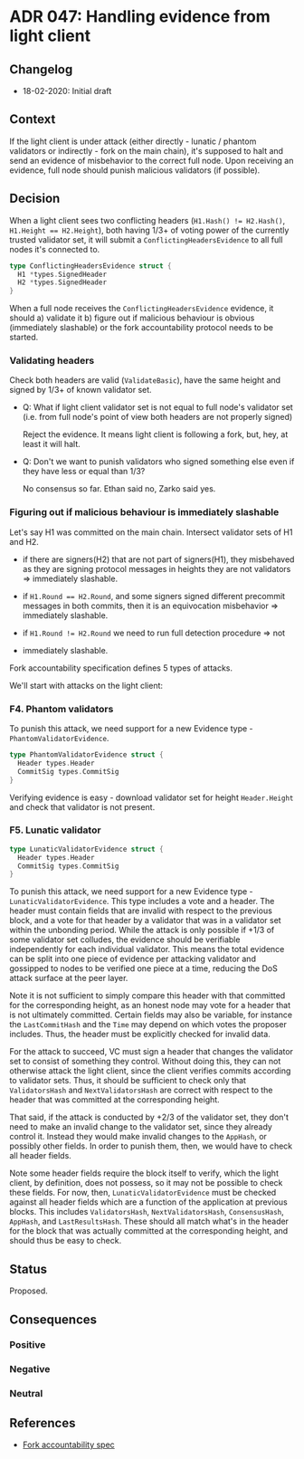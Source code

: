 # ADR 047: Handling evidence from light client

## Changelog
* 18-02-2020: Initial draft

## Context

If the light client is under attack (either directly - lunatic / phantom
validators or indirectly - fork on the main chain), it's supposed to halt and
send an evidence of misbehavior to the correct full node. Upon receiving an
evidence, full node should punish malicious validators (if possible).

## Decision

When a light client sees two conflicting headers (`H1.Hash() != H2.Hash()`,
`H1.Height == H2.Height`), both having 1/3+ of voting power of the currently
trusted validator set, it will submit a `ConflictingHeadersEvidence` to all
full nodes it's connected to.

```go
type ConflictingHeadersEvidence struct {
  H1 *types.SignedHeader
  H2 *types.SignedHeader
}
```

When a full node receives the `ConflictingHeadersEvidence` evidence, it should
a) validate it b) figure out if malicious behaviour is obvious (immediately
slashable) or the fork accountability protocol needs to be started.

### Validating headers

Check both headers are valid (`ValidateBasic`), have
the same height and signed by 1/3+ of known validator set.

- Q: What if light client validator set is not equal to full node's validator set
  (i.e. from full node's point of view both headers are not properly signed)

  Reject the evidence. It means light client is following a fork, but, hey, at least it will halt.

- Q: Don't we want to punish validators who signed something else even if they
  have less or equal than 1/3?

  No consensus so far. Ethan said no, Zarko said yes.

### Figuring out if malicious behaviour is immediately slashable

Let's say H1 was committed on the main chain. Intersect validator sets of H1
and H2.

* if there are signers(H2) that are not part of signers(H1), they misbehaved as
they are signing protocol messages in heights they are not validators =>
immediately slashable.

* if `H1.Round == H2.Round`, and some signers signed different precommit
messages in both commits, then it is an equivocation misbehavior => immediately
slashable.

* if `H1.Round != H2.Round` we need to run full detection procedure => not
* immediately slashable.

Fork accountability specification defines 5 types of attacks.

We'll start with attacks on the light client:

### F4. Phantom validators

To punish this attack, we need support for a new Evidence type -
`PhantomValidatorEvidence`.

```go
type PhantomValidatorEvidence struct {
  Header types.Header
  CommitSig types.CommitSig
}
```

Verifying evidence is easy - download validator set for height `Header.Height`
and check that validator is not present.

### F5. Lunatic validator

```go
type LunaticValidatorEvidence struct {
  Header types.Header
  CommitSig types.CommitSig
}
```

To punish this attack, we need support for a new Evidence type -
`LunaticValidatorEvidence`. This type includes a vote and a header. The header
must contain fields that are invalid with respect to the previous block, and a
vote for that header by a validator that was in a validator set within the
unbonding period. While the attack is only possible if +1/3 of some validator
set colludes, the evidence should be verifiable independently for each
individual validator. This means the total evidence can be split into one piece
of evidence per attacking validator and gossipped to nodes to be verified one
piece at a time, reducing the DoS attack surface at the peer layer.

Note it is not sufficient to simply compare this header with that committed for
the corresponding height, as an honest node may vote for a header that is not
ultimately committed. Certain fields may also be variable, for instance the
`LastCommitHash` and the `Time` may depend on which votes the proposer includes.
Thus, the header must be explicitly checked for invalid data.

For the attack to succeed, VC must sign a header that changes the validator set
to consist of something they control. Without doing this, they can not
otherwise attack the light client, since the client verifies commits according
to validator sets. Thus, it should be sufficient to check only that
`ValidatorsHash` and `NextValidatorsHash` are correct with respect to the
header that was committed at the corresponding height.

That said, if the attack is conducted by +2/3 of the validator set, they don't
need to make an invalid change to the validator set, since they already control
it. Instead they would make invalid changes to the `AppHash`, or possibly other
fields. In order to punish them, then, we would have to check all header
fields.

Note some header fields require the block itself to verify, which the light
client, by definition, does not possess, so it may not be possible to check
these fields. For now, then, `LunaticValidatorEvidence` must be checked against
all header fields which are a function of the application at previous blocks.
This includes `ValidatorsHash`, `NextValidatorsHash`, `ConsensusHash`,
`AppHash`, and `LastResultsHash`. These should all match what's in the header
for the block that was actually committed at the corresponding height, and
should thus be easy to check.

## Status

Proposed.

## Consequences

### Positive

### Negative

### Neutral

## References

* [Fork accountability spec](https://github.com/tendermint/spec/blob/master/spec/consensus/light-client/accountability.md)

